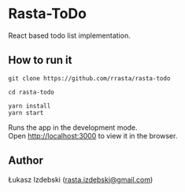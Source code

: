# Rasta-ToDo

React based todo list implementation.

## How to run it

```
git clone https://github.com/rrasta/rasta-todo

cd rasta-todo

yarn install
yarn start
```

Runs the app in the development mode.\
Open [http://localhost:3000](http://localhost:3000) to view it in the browser.

## Author
Łukasz Izdebski (rasta.izdebski@gmail.com)